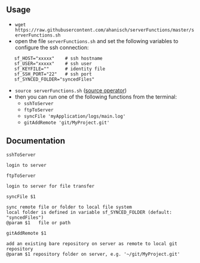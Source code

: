 Usage
-----

 - `wget https://raw.githubusercontent.com/ahanisch/serverFunctions/master/serverFunctions.sh`
 - open the file `serverFunctions.sh` and set the following variables to configure the ssh connection:
 
 ```shellscript
    sf_HOST="xxxxx"    # ssh hostname
    sf_USER="xxxxx"    # ssh user
    sf_KEYFILE=""      # identity file
    sf_SSH_PORT="22"   # ssh port
    sf_SYNCED_FOLDER="syncedFiles"
```

- `source serverFunctions.sh` ([source operator](http://ss64.com/bash/source.html))
- then you can run one of the following functions from the terminal:
  - `sshToServer`
  - `ftpToServer`
  - `syncFile 'myApplication/logs/main.log'`
  - `gitAddRemote 'git/MyProject.git'`


Documentation
-------------

`sshToServer`

    login to server

`ftpToServer`

    login to server for file transfer

`syncFile $1`

    sync remote file or folder to local file system
    local folder is defined in variable sf_SYNCED_FOLDER (default: "syncedFiles")
    @param $1	file or path

`gitAddRemote $1`

    add an existing bare repository on server as remote to local git repository
    @param $1 repository folder on server, e.g. '~/git/MyProject.git'
